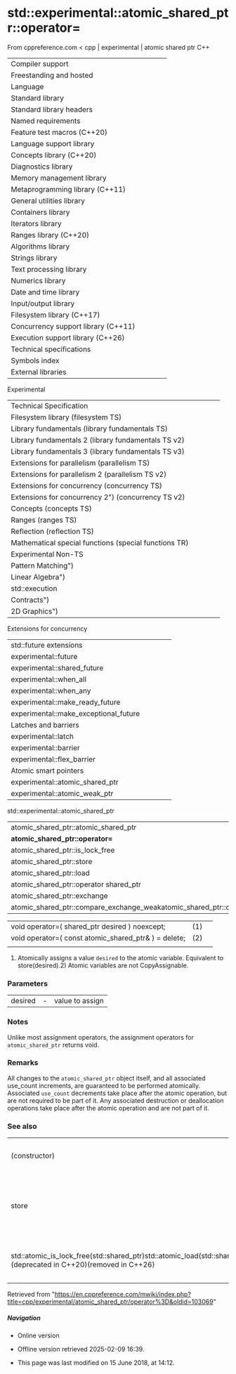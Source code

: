 # std::experimental::atomic_shared_ptr<T>::operator=

From cppreference.com
< cpp‎ | experimental‎ | atomic shared ptr
C++

|  |  |  |  |  |
| --- | --- | --- | --- | --- |
| Compiler support | | | | |
| Freestanding and hosted | | | | |
| Language | | | | |
| Standard library | | | | |
| Standard library headers | | | | |
| Named requirements | | | | |
| Feature test macros (C++20) | | | | |
| Language support library | | | | |
| Concepts library (C++20) | | | | |
| Diagnostics library | | | | |
| Memory management library | | | | |
| Metaprogramming library (C++11) | | | | |
| General utilities library | | | | |
| Containers library | | | | |
| Iterators library | | | | |
| Ranges library (C++20) | | | | |
| Algorithms library | | | | |
| Strings library | | | | |
| Text processing library | | | | |
| Numerics library | | | | |
| Date and time library | | | | |
| Input/output library | | | | |
| Filesystem library (C++17) | | | | |
| Concurrency support library (C++11) | | | | |
| Execution support library (C++26) | | | | |
| Technical specifications | | | | |
| Symbols index | | | | |
| External libraries | | | | |

Experimental

|  |  |  |  |  |
| --- | --- | --- | --- | --- |
| Technical Specification | | | | |
| Filesystem library (filesystem TS) | | | | |
| Library fundamentals (library fundamentals TS) | | | | |
| Library fundamentals 2 (library fundamentals TS v2) | | | | |
| Library fundamentals 3 (library fundamentals TS v3) | | | | |
| Extensions for parallelism (parallelism TS) | | | | |
| Extensions for parallelism 2 (parallelism TS v2) | | | | |
| Extensions for concurrency (concurrency TS) | | | | |
| Extensions for concurrency 2") (concurrency TS v2) | | | | |
| Concepts (concepts TS) | | | | |
| Ranges (ranges TS) | | | | |
| Reflection (reflection TS) | | | | |
| Mathematical special functions (special functions TR) | | | | |
| Experimental Non-TS | | | | |
| Pattern Matching") | | | | |
| Linear Algebra") | | | | |
| std::execution | | | | |
| Contracts") | | | | |
| 2D Graphics") | | | | |

Extensions for concurrency

|  |  |  |  |  |
| --- | --- | --- | --- | --- |
| std::future extensions | | | | |
| experimental::future | | | | |
| experimental::shared_future | | | | |
| experimental::when_all | | | | |
| experimental::when_any | | | | |
| experimental::make_ready_future | | | | |
| experimental::make_exceptional_future | | | | |
| Latches and barriers | | | | |
| experimental::latch | | | | |
| experimental::barrier | | | | |
| experimental::flex_barrier | | | | |
| Atomic smart pointers | | | | |
| experimental::atomic_shared_ptr | | | | |
| experimental::atomic_weak_ptr | | | | |

std::experimental::atomic_shared_ptr

|  |  |  |  |  |
| --- | --- | --- | --- | --- |
| atomic_shared_ptr::atomic_shared_ptr | | | | |
| ****atomic_shared_ptr::operator=**** | | | | |
| atomic_shared_ptr::is_lock_free | | | | |
| atomic_shared_ptr::store | | | | |
| atomic_shared_ptr::load | | | | |
| atomic_shared_ptr::operator shared_ptr<T> | | | | |
| atomic_shared_ptr::exchange | | | | |
| atomic_shared_ptr::compare_exchange_weakatomic_shared_ptr::compare_exchange_strong | | | | |

|  |  |  |
| --- | --- | --- |
| void operator=( shared_ptr<T> desired ) noexcept; | (1) |  |
| void operator=( const atomic_shared_ptr& ) = delete; | (2) |  |
|  |  |  |

1) Atomically assigns a value `desired` to the atomic variable. Equivalent to store(desired).2) Atomic variables are not CopyAssignable.

### Parameters

|  |  |  |
| --- | --- | --- |
| desired | - | value to assign |

### Notes

Unlike most assignment operators, the assignment operators for `atomic_shared_ptr` returns void.

### Remarks

All changes to the `atomic_shared_ptr` object itself, and all associated use_count increments, are guaranteed to be performed atomically. Associated `use_count` decrements take place after the atomic operation, but are not required to be part of it. Any associated destruction or deallocation operations take place after the atomic operation and are not part of it.

### See also

|  |  |
| --- | --- |
| (constructor) | constructs an `atomic_shared_ptr` object   (public member function) |
| store | atomically replaces the value of the atomic object with a non-atomic argument   (public member function) |
| std::atomic_is_lock_free(std::shared_ptr)std::atomic_load(std::shared_ptr)std::atomic_load_explicit(std::shared_ptr)std::atomic_store(std::shared_ptr)std::atomic_store_explicit(std::shared_ptr)std::atomic_exchange(std::shared_ptr)std::atomic_exchange_explicit(std::shared_ptr)std::atomic_compare_exchange_weak(std::shared_ptr)std::atomic_compare_exchange_strong(std::shared_ptr)std::atomic_compare_exchange_weak_explicit(std::shared_ptr)std::atomic_compare_exchange_strong_explicit(std::shared_ptr)(deprecated in C++20)(removed in C++26) | specializes atomic operations for `std::shared_ptr`   (function template) |

Retrieved from "<https://en.cppreference.com/mwiki/index.php?title=cpp/experimental/atomic_shared_ptr/operator%3D&oldid=103069>"

##### Navigation

- Online version
- Offline version retrieved 2025-02-09 16:39.

- This page was last modified on 15 June 2018, at 14:12.